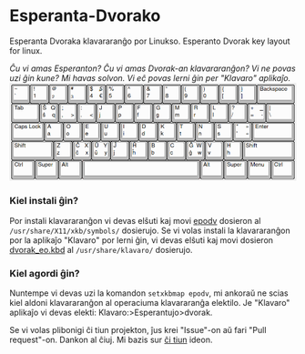 # Esperanta-Dvorako
Esperanta Dvoraka klavararanĝo por Linukso. Esperanto Dvorak key layout for linux.

*Ĉu vi amas Esperanton? Ĉu vi amas Dvorak-an klavararanĝon? Vi ne povas uzi ĝin kune? Mi havas solvon. Vi eĉ povas lerni ĝin per "Klavaro" aplikaĵo.*
![preview](vido.png "Kiel ĝi aperas")
### Kiel instali ĝin?
Por instali klavararanĝon vi devas elŝuti kaj movi [epodv](epodv) dosieron al `/usr/share/X11/xkb/symbols/` dosierujo. Se vi volas instali la klavararanĝon por la aplikaĵo "Klavaro" por lerni ĝin, vi devas elŝuti kaj movi dosieron [dvorak_eo.kbd](dvorak_eo.kbd) al `/usr/share/klavaro/` dosierujo.

### Kiel agordi ĝin?
Nuntempe vi devas uzi la komandon `setxkbmap epodv`, mi ankoraŭ ne scias kiel aldoni klavararanĝon al operaciuma klavararanĝa elektilo. Je "Klavaro" aplikaĵo vi devas elekti: Klavaro:>Esperantujo>dvorak.

Se vi volas plibonigi ĉi tiun projekton, ĵus krei "Issue"-on aŭ fari "Pull request"-on. Dankon al ĉiuj.
Mi bazis sur [ĉi tiun](https://lernu.net/en/forumo/temo/18360) ideon. 
